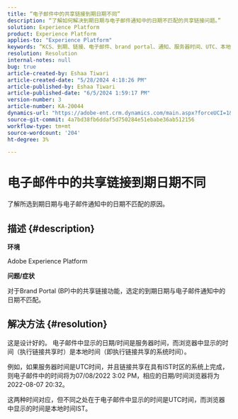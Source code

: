 ```yaml
---
title: “电子邮件中的共享链接到期日期不同”
description: “了解如何解决到期日期与电子邮件通知中的日期不匹配的共享链接问题。”
solution: Experience Platform
product: Experience Platform
applies-to: "Experience Platform"
keywords: “KCS、到期、链接、电子邮件、brand portal、通知、服务器时间、UTC、本地时间、IST时间、浏览器”
resolution: Resolution
internal-notes: null
bug: true
article-created-by: Eshaa Tiwari
article-created-date: "5/28/2024 4:18:26 PM"
article-published-by: Eshaa Tiwari
article-published-date: "6/5/2024 1:59:17 PM"
version-number: 3
article-number: KA-20044
dynamics-url: "https://adobe-ent.crm.dynamics.com/main.aspx?forceUCI=1&pagetype=entityrecord&etn=knowledgearticle&id=ebb5d8e6-0d1d-ef11-840b-6045bd026dc7"
source-git-commit: 4a7bd38fb6ddaf5d750284e51ebabe36ab512156
workflow-type: tm+mt
source-wordcount: '204'
ht-degree: 3%

---
```


# 电子邮件中的共享链接到期日期不同


了解所选到期日期与电子邮件通知中的日期不匹配的原因。

## 描述 {#description}


<b>环境</b>

Adobe Experience Platform

<b>问题/症状</b>

对于Brand Portal (BP)中的共享链接功能，选定的到期日期与电子邮件通知中的日期不匹配。


## 解决方法 {#resolution}


这是设计好的。 电子邮件中显示的日期/时间是服务器时间，而浏览器中显示的时间（执行链接共享时）是本地时间（即执行链接共享的系统时间）。

例如，如果服务器时间是UTC时间，并且链接共享在具有IST时区的系统上完成，则电子邮件中的时间将为07/08/2022 3:02 PM，相应的日期/时间浏览器将为2022-08-07 20:32。

这两种时间对应，但不同之处在于电子邮件中显示的时间是UTC时间，而浏览器中显示的时间是本地时间IST。
